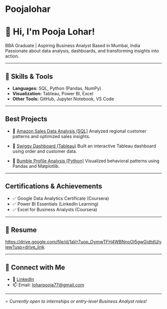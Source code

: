 # Poojalohar
# 👋 Hi, I'm Pooja Lohar!

 BBA Graduate |  Aspiring Business Analyst
 Based in Mumbai, India
Passionate about data analysis, dashboards, and transforming insights into action.

---

## 🔧 Skills & Tools

* **Languages:** SQL, Python (Pandas, NumPy)
* **Visualization:** Tableau, Power BI, Excel
* **Other Tools:** GitHub, Jupyter Notebook, VS Code

---

##  Best Projects

* 🔹 [Amazon Sales Data Analysis (SQL)](https://github.com/Poojaohar/Amazon-Data-Analysis-using-SQL)
  Analyzed regional customer patterns and optimized sales insights.

* 🔹 [Swiggy Dashboard (Tableau)](https://github.com/Poojaohar/Tableau-Dashboard-for-Swiggy)
  Built an interactive Tableau dashboard using order and customer data.

* 🔹 [Bumble Profile Analysis (Python)](https://github.com/Poojaohar/Analysing-Bumble-Profiles-using-Python)
  Visualized behavioral patterns using Pandas and Matplotlib.

---

##  Certifications & Achievements

* ✅ Google Data Analytics Certificate (Coursera)
* ✅ Power BI Essentials (LinkedIn Learning)
* ✅ Excel for Business Analysts (Coursera)

---

## 📄 Resume
https://drive.google.com/file/d/1aVr7uop_OymwTFH4WBNnoOI5gwGidtdU/view?usp=drive_link

---

## 🔗 Connect with Me

* 💼 [LinkedIn](https://www.linkedin.com/in/pooja-lohar-859924215)
* 📫 Email: [loharpooja77@gmail.com](mailto:loharpooja77@gmail.com)

---

⭐ *Currently open to internships or entry-level Business Analyst roles!*
